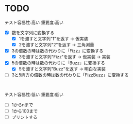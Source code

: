 TODO
============

テスト容易性:高い 重要度:高い

- [x] 数を文字列に変換する
   - [x] 1を渡すと文字列"1"を返す -> 仮実装
   - [x] 2を渡すと文字列"2"を返す -> 三角測量
- [x] 3の倍数の時は数の代わりに「Fizz」に変換する
   - [x] 3を渡すと文字列"Fizz"を返す -> 仮実装 -> 実装
- [x] 5の倍数の時は数の代わりに「Buzz」に変換する
   - [x] 5を渡すと文字列"Buzz"を返す -> 明白な実装
- [ ] 3と5両方の倍数の時は数の代わりに「FizzBuzz」に変換する

<br>

テスト容易性:低い 重要度:低い

- [ ] 1からnまで
- [ ] 1から100まで
- [ ] プリントする
